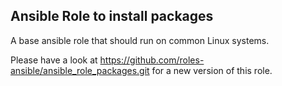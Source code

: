 Ansible Role to install packages
---------------------

A base ansible role that should run on common Linux systems.

Please have a look at https://github.com/roles-ansible/ansible_role_packages.git for a new version of this role.
